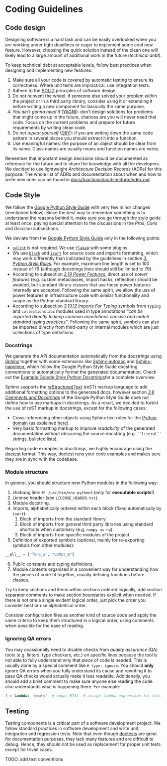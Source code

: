 # Coding Guidelines


## Code design

Designing software is a hard task and can be easily overlooked when you are working under tight deadlines or eager to implement some cool new feature. However, choosing the quick solution instead of the clean one will likely lead to a large amount of additional work in the future (_technical debt_).

To keep technical debt at acceptable levels, follow best practices when designing and implementing new features:

1. Make sure all your code is covered by automatic testing to ensure its correctness. Where unit tests are impractical, use integration tests.
2. Adhere to the [SOLID](https://en.wikipedia.org/wiki/SOLID) principles of software design.
3. Do not reinvent the wheel: if someone else solved your problem within the project or in a third party library, consider using it or extending it before writing a new component for basically the same purpose.
4. _You ain't gonna need it_ ([YAGNI](https://en.wikipedia.org/wiki/You_aren%27t_gonna_need_it)): don't design solutions for problems that might come up in the future, chances are you will never need that code. Focus on the current problems and prepare for future requirements by writing clean code.
5. _Do not repeat yourself_ ([DRY](https://en.wikipedia.org/wiki/Don%27t_repeat_yourself)): if you are writing down the same code pattern in several places you should extract it into a function.
6. Use meaningful names: the purpose of an object should be clear from its name. Class names are usually nouns and function names are verbs.

Remember that important design decisions should be documented as reference for the future and to share the knowledge with all the developers. We decided to use lightweight _Architecture Decision Records_ (ADRs) for this purpose. The whole list of ADRs and documentation about when and how to write new ones can be found in [docs/functional/architecture/Index.md](docs/functional/architecture/Index.md).


## Code Style

We follow the [Google Python Style Guide][google-style-guide] with very few minor changes (mentioned below). Since the best way to remember something is to understand the reasons behind it, make sure you go through the style guide at least once, paying special attention to the discussions in the _Pros_, _Cons_ and _Decision_ subsections.

We deviate from the [Google Python Style Guide][google-style-guide] only in the following points:

- [`pylint`][pylint] is not required. We use [`flake8`][flake8] with some plugins.
- We use [`black`][black] and [`isort`][isort] for source code and imports formatting, which may work differently than indicated by the guidelines in section [_3. Python Style Rules_](https://google.github.io/styleguide/pyguide.html#3-python-style-rules). For example, maximum line length is set to 100 instead of 79 (although docstrings lines should still be limited to 79).
- According to subsection [_2.19 Power Features_](https://google.github.io/styleguide/pyguide.html#219-power-features), direct use of _power features_ (e.g. custom metaclasses, import hacks, reflection) should be avoided, but standard library classes that use these power features internally are accepted. Following the same spirit, we allow the use of power features in infrastructure code with similar functionality and scope as the Python standard library.
- According to subsection [_3.19.12 Imports For Typing_](https://google.github.io/styleguide/pyguide.html#31912-imports-for-typing) symbols from `typing` and `collections.abc` modules used in type annotations _"can be imported directly to keep common annotations concise and match standard typing practices"_. Following the same spirit, symbols can also be imported directly from third-party or internal modules which are just collections of type definitions.

### Docstrings

We generate the API documentation automatically from the docstrings using [Sphinx][sphinx] together with some extensions like [Sphinx-autodoc][sphinx-autodoc] and [Sphinx-napoleon][sphinx-napoleon], which follow the Google Python Style Guide docstring conventions to automatically format the generated documentation. Check out the [Example Google Style Python Docstrings](https://sphinxcontrib-napoleon.readthedocs.io/en/latest/example_google.html#example-google)for a complete overview.

Sphinx supports the [reStructuredText][sphinx-rest] (reST) markup language to add additional formatting options to the generated docs, however section [_3.8 Comments and Docstrings_](https://google.github.io/styleguide/pyguide.html#38-comments-and-docstrings) of the Google Python Style Guide does not define how to use markups in docstrings. As a result, we decided to forbid the use of reST markup in docstrings, except for the following cases:

   - Cross-referencing other objects using Sphinx text roles for the [Python domain](https://www.sphinx-doc.org/en/master/usage/restructuredtext/domains.html#the-python-domain) (as explained [here](https://www.sphinx-doc.org/en/master/usage/restructuredtext/domains.html#python-roles)).   
   - Very basic formatting markup to improve _readability_ of the generated documentation without obscuring the source docstring (e.g. ``` ``literal`` ```  strings, bulleted lists).
   
Regarding code examples in docstrings, we highly encourage using the [doctest][doctest] format. This way, doctest runs your code examples and makes sure they are in sync with the codebase.

### Module structure

In general, you should structure new Python modules in the following way:

1. _shebang_ line: `#! /usr/bin/env python3` (only for **executable scripts**!).
2. License header (see `LICENSE_HEADER.txt`).
3. Module docstring.
4. Imports, alphabetically ordered within each block (fixed automatically by `isort`):
   1. Block of imports from the standard library.
   2. Block of imports from general third party libraries using standard shortcuts when customary (e.g. `numpy as np`).
   3. Block of imports from specific modules of the project.
5. Definition of exported symbols (optional, mainly for re-exporting symbols from other modules):
```python
__all__ = ["func_a", "CONST_B"]
   ```
6. Public constants and typing definitions.
7. Module contents organized in a convenient way for understanding how the pieces of code fit together, usually defining functions before classes.

Try to keep sections and items within sections ordered logically, add section separator comments to make section boundaries explicit when needed. If there is not one a single evident logical order, just pick the order you consider best or use alphabetical order.

Consider configuration files as another kind of source code and apply the same criteria to keep them structured in a logical order, using comments when possible for the ease of reading.

### Ignoring QA errors

You may ocassionally need to disable checks from _quality assurance_  (QA) tools (e.g. linters, type checkers, etc.) on specific lines because the tool is not able to fully understand why that piece of code is needed. This is usually done by a special comment like `# type: ignore`. You should **only** ignore QA errors when you fully understand its cause and rewriting it to pass QA checks would actually make it less readable. Additionally, you should add a brief comment to make sure anyone else reading the code also understands what is happening there. For example:

   ```python
   f = lambda: 'empty'  # noqa: E731  # assign lambda expression for testing
   ```

## Testing 

Testing components is a critical part of a software development project. We follow standard practices in software development and write unit, integration and regression tests. Note that even though [doctests][doctest] are great for documentation purposes, they lack many features and are difficult to debug. Hence, they should not be used as replacement for proper unit tests except for trivial cases.
 
TODO: add test conventions
<!--
TODO: add test conventions:
TODO:    - to organize tests inside the `tests/` folder
TODO:    - to name tests
TODO:    - to use pytest features (fixtures, markers, etc.)
TODO:    - to generate mock objects and data for tests (e.g. pytest-factoryboy, pytest-cases)
TODO:    - to use pytest plugins 

Refs:
https://towardsdatascience.com/pytest-plugins-to-love-%EF%B8%8F-9c71635fbe22
https://testandcode.com/116
-->

<!-- Reference links -->

[black]: https://black.readthedocs.io/en/stable/
[doctest]: https://docs.python.org/3/library/doctest.html
[flake8]: https://flake8.pycqa.org/
[google-style-guide]: https://google.github.io/styleguide/pyguide.html
[isort]: https://pycqa.github.io/isort/
[pre-commit]: https://pre-commit.com/
[pylint]: https://pylint.pycqa.org/
[sphinx]: https://www.sphinx-doc.org
[sphinx-autodoc]: https://www.sphinx-doc.org/en/master/usage/extensions/autodoc.html
[sphinx-napoleon]: https://sphinxcontrib-napoleon.readthedocs.io/en/latest/index.html#
[sphinx-rest]: https://www.sphinx-doc.org/en/master/usage/restructuredtext/basics.html

